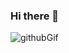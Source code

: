 ### Hi there 👋

<!--
**WinterNH/WinterNH** is a ✨ _special_ ✨ repository because its `README.md` (this file) appears on your GitHub profile.

Here are some ideas to get you started:

- 🔭 I’m currently working on ...
- 🌱 I’m currently learning ...
- 👯 I’m looking to collaborate on ...
- 🤔 I’m looking for help with ...
- 💬 Ask me about ...
- 📫 How to reach me: ...
- 😄 Pronouns: ...
- ⚡ Fun fact: ...
-->
![githubGif](https://github.com/WinterNH/WinterNH/assets/95832452/921c53e1-f226-47f8-803c-d2714ab65250)
